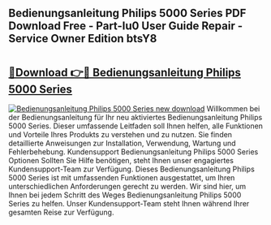 ## Bedienungsanleitung Philips 5000 Series PDF Download Free - Part-Iu0 User Guide Repair - Service Owner Edition btsY8

# <h2><a href="http://df0q9r.blite.top/?on=Bedienungsanleitung+Philips+5000+Series">🔗Download 👉🔴 Bedienungsanleitung Philips 5000 Series</a></h2>

[![Bedienungsanleitung Philips 5000 Series new download](https://i.imgur.com/lujVjoI.png)](http://df0q9r.blite.top/?on=Bedienungsanleitung+Philips+5000+Series)
Willkommen bei der Bedienungsanleitung für Ihr neu aktiviertes Bedienungsanleitung Philips 5000 Series. Dieser umfassende Leitfaden soll Ihnen helfen, alle Funktionen und Vorteile Ihres Produkts zu verstehen und zu nutzen. Sie finden detaillierte Anweisungen zur Installation, Verwendung, Wartung und Fehlerbehebung. Kundensupport Bedienungsanleitung Philips 5000 Series Optionen Sollten Sie Hilfe benötigen, steht Ihnen unser engagiertes Kundensupport-Team zur Verfügung. Dieses Bedienungsanleitung Philips 5000 Series ist mit umfassenden Funktionen ausgestattet, um Ihren unterschiedlichen Anforderungen gerecht zu werden. Wir sind hier, um Ihnen bei jedem Schritt des Weges Bedienungsanleitung Philips 5000 Series zu helfen. Unser Kundensupport-Team steht Ihnen während Ihrer gesamten Reise zur Verfügung.
